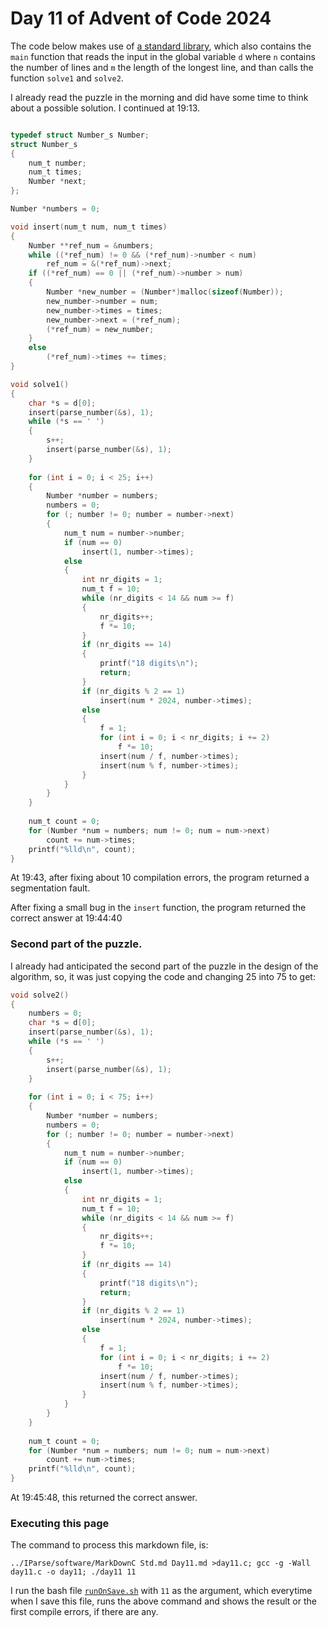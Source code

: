 # Day 11 of Advent of Code 2024

The code below makes use of [a standard library](Std.md), which
also contains the `main` function that reads the input in the global variable `d`
where `n` contains the number of lines and `m` the length of the longest line,
and than calls the function `solve1` and `solve2`.

I already read the puzzle in the morning and did have some time to think
about a possible solution. I continued at 19:13.

```c

typedef struct Number_s Number;
struct Number_s
{
    num_t number;
    num_t times;
    Number *next;
};

Number *numbers = 0;

void insert(num_t num, num_t times)
{
    Number **ref_num = &numbers;
    while ((*ref_num) != 0 && (*ref_num)->number < num)
        ref_num = &(*ref_num)->next;
    if ((*ref_num) == 0 || (*ref_num)->number > num)
    {
        Number *new_number = (Number*)malloc(sizeof(Number));
        new_number->number = num;
        new_number->times = times;
        new_number->next = (*ref_num);
        (*ref_num) = new_number;
    }
    else
        (*ref_num)->times += times;
}

void solve1()
{
    char *s = d[0];
    insert(parse_number(&s), 1);
    while (*s == ' ')
    {
        s++;
        insert(parse_number(&s), 1);
    }
    
    for (int i = 0; i < 25; i++)
    {
        Number *number = numbers;
        numbers = 0;
        for (; number != 0; number = number->next)
        {
            num_t num = number->number;
            if (num == 0)
                insert(1, number->times);
            else
            {
                int nr_digits = 1;
                num_t f = 10;
                while (nr_digits < 14 && num >= f)
                {
                    nr_digits++;
                    f *= 10;
                }
                if (nr_digits == 14)
                {
                    printf("18 digits\n");
                    return;
                }
                if (nr_digits % 2 == 1)
                    insert(num * 2024, number->times);
                else
                {
                    f = 1;
                    for (int i = 0; i < nr_digits; i += 2)
                        f *= 10;
                    insert(num / f, number->times);
                    insert(num % f, number->times);
                }
            }
        }
    }
    
    num_t count = 0;
    for (Number *num = numbers; num != 0; num = num->next)
        count += num->times;
    printf("%lld\n", count);
}
```

At 19:43, after fixing about 10 compilation errors, the program
returned a segmentation fault.

After fixing a small bug in the `insert` function, the program
returned the correct answer at 19:44:40

### Second part of the puzzle.

I already had anticipated the second part of the puzzle in the
design of the algorithm, so, it was just copying the code and
changing 25 into 75 to get:

```c
void solve2()
{
    numbers = 0;
    char *s = d[0];
    insert(parse_number(&s), 1);
    while (*s == ' ')
    {
        s++;
        insert(parse_number(&s), 1);
    }
    
    for (int i = 0; i < 75; i++)
    {
        Number *number = numbers;
        numbers = 0;
        for (; number != 0; number = number->next)
        {
            num_t num = number->number;
            if (num == 0)
                insert(1, number->times);
            else
            {
                int nr_digits = 1;
                num_t f = 10;
                while (nr_digits < 14 && num >= f)
                {
                    nr_digits++;
                    f *= 10;
                }
                if (nr_digits == 14)
                {
                    printf("18 digits\n");
                    return;
                }
                if (nr_digits % 2 == 1)
                    insert(num * 2024, number->times);
                else
                {
                    f = 1;
                    for (int i = 0; i < nr_digits; i += 2)
                        f *= 10;
                    insert(num / f, number->times);
                    insert(num % f, number->times);
                }
            }
        }
    }
    
    num_t count = 0;
    for (Number *num = numbers; num != 0; num = num->next)
        count += num->times;
    printf("%lld\n", count);
}

```

At 19:45:48, this returned the correct answer.

### Executing this page

The command to process this markdown file, is:
```
../IParse/software/MarkDownC Std.md Day11.md >day11.c; gcc -g -Wall day11.c -o day11; ./day11 11
```
I run the bash file [`runOnSave.sh`](runOnSave.sh) with `11` as the argument,
which everytime when I save this file, runs the above command and shows the
result or the first compile errors, if there are any.


